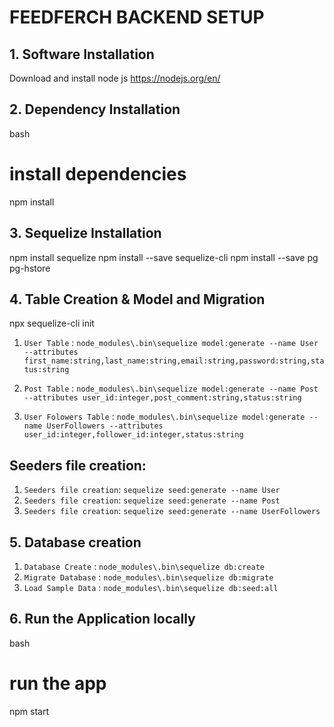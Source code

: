# FEEDFERCH BACKEND SETUP

## 1. Software Installation

Download and install node js https://nodejs.org/en/

## 2. Dependency Installation

bash
# install dependencies
npm install

## 3. Sequelize Installation

npm install sequelize 
npm install --save sequelize-cli
npm install --save pg pg-hstore



## 4. Table Creation & Model and Migration

npx sequelize-cli init

1. `User Table` : `node_modules\.bin\sequelize model:generate --name User --attributes first_name:string,last_name:string,email:string,password:string,status:string`

2. `Post Table` : `node_modules\.bin\sequelize model:generate --name Post --attributes user_id:integer,post_comment:string,status:string`

3. `User Folowers Table` : `node_modules\.bin\sequelize model:generate --name UserFollowers --attributes user_id:integer,follower_id:integer,status:string`



## Seeders file creation:
 1. `Seeders file creation`: `sequelize seed:generate --name User`
 2. `Seeders file creation`: `sequelize seed:generate --name Post`
 3. `Seeders file creation`: `sequelize seed:generate --name UserFollowers`

## 5. Database creation
1. `Database Create` : `node_modules\.bin\sequelize db:create`
2. `Migrate Database` : `node_modules\.bin\sequelize db:migrate`
3. `Load Sample Data` : `node_modules\.bin\sequelize db:seed:all`


## 6. Run the Application locally

bash
# run the app
npm start 
